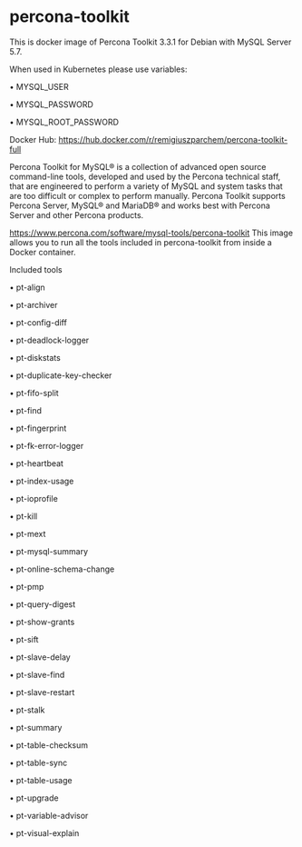 # percona-toolkit

This is docker image of Percona Toolkit 3.3.1 for Debian with MySQL Server 5.7.

When used in Kubernetes please use variables:

•	MYSQL_USER

•	MYSQL_PASSWORD

•	MYSQL_ROOT_PASSWORD



Docker Hub:
https://hub.docker.com/r/remigiuszparchem/percona-toolkit-full

Percona Toolkit for MySQL® is a collection of advanced open source command-line tools, developed and used by the Percona technical staff, that are engineered to perform a variety of MySQL and system tasks that are too difficult or complex to perform manually. Percona Toolkit supports Percona Server, MySQL® and MariaDB® and works best with Percona Server and other Percona products.

https://www.percona.com/software/mysql-tools/percona-toolkit
This image allows you to run all the tools included in percona-toolkit from inside a Docker container.

Included tools

•	pt-align

•	pt-archiver

•	pt-config-diff

•	pt-deadlock-logger

•	pt-diskstats

•	pt-duplicate-key-checker

•	pt-fifo-split

•	pt-find

•	pt-fingerprint

•	pt-fk-error-logger

•	pt-heartbeat

•	pt-index-usage

•	pt-ioprofile

•	pt-kill

•	pt-mext

•	pt-mysql-summary

•	pt-online-schema-change

•	pt-pmp

•	pt-query-digest

•	pt-show-grants

•	pt-sift

•	pt-slave-delay

•	pt-slave-find

•	pt-slave-restart

•	pt-stalk

•	pt-summary

•	pt-table-checksum

•	pt-table-sync

•	pt-table-usage

•	pt-upgrade

•	pt-variable-advisor

•	pt-visual-explain
